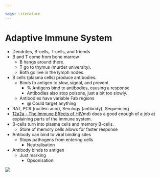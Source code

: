 ```yaml
---

tags: Literature 
---
```


# Adaptive Immune System

- Dendrites, B-cells, T-cells, and friends
- B and T come from bone marrow
	- B hangs around there.
	- T go to thymus (murder university).
	- Both go live in the lymph nodes.
- B cells (plasma cells) produce antibodies.
	- Binds to antigen to slow, signal, and prevent
		- % Antigens bind to antibodies, causing a response
		- Antibodies also stop poisons, just a bit too slowly.
	- Antibodies have variable Fab regions
		- @ Could target anything
- RAT, PCR (nucleic acid), Serology (antibody), Sequencing
- [12a2a - The Immune Effects of HIV](12a2a%20-%20The%20Immune%20Effects%20of%20HIV.md)md) does a good enough of a job at explaining parts of the immune system.
- B-cells turn into plasma cells and memory B-cells.
	- Store of memory cells allows for faster response
- Antibody can bind to viral binding sites
	- Stops pathogens from entering cells
		- Neutralisation
- Antibody binds to antigen
	- Just marking
		- Opsonisation

![](../../../assets/Antibody%20Structure.png)